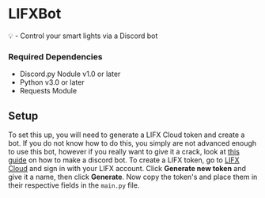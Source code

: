 # LIFXBot
💡 - Control your smart lights via a Discord bot

### Required Dependencies
* Discord.py Nodule v1.0 or later
* Python v3.0 or later
* Requests Module

## Setup
To set this up, you will need to generate a LIFX Cloud token and create a bot. If you do not know how to do this, you simply are not advanced enough to use this bot, however if you really want to give it a crack, look at [this guide](https://github.com/SpencerComputers/Rainbot/blob/master/github_stuff/tutorial.md) on how to make a discord bot. To create a LIFX token, go to [LIFX Cloud](https://cloud.lifx.com/sign_in) and sign in with your LIFX account. Click **Generate new token** and give it a name, then click **Generate**. Now copy the token's and place them in their respective fields in the `main.py` file.
